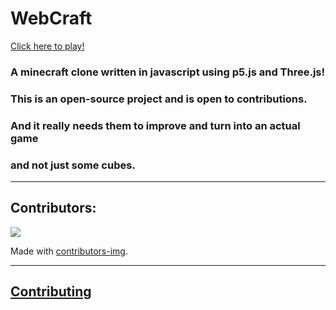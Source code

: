 # WebCraft

[Click here to play!](https://somepythonprogrammer.github.io/WebCraft/)

### A minecraft clone written in javascript using p5.js and Three.js!
### This is an open-source project and is open to contributions.
### And it really needs them to improve and turn into an actual game
### and not just some cubes.

<hr>

## Contributors:
<a href="https://github.com/somePythonProgrammer/WebCraft/graphs/contributors">
  <img src="https://contrib.rocks/image?repo=somePythonProgrammer/WebCraft" />
</a>

Made with [contributors-img](https://contrib.rocks).

<hr>

## [Contributing](https://github.com/somePythonProgrammer/WebCraft/blob/main/CONTRIBUTING.md)
